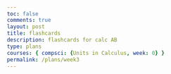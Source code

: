 ```yaml
---
toc: false
comments: true
layout: post
title: flashcards
description: flashcards for calc AB
type: plans
courses: { compsci: {Units in Calculus, week: 0} }
permalink: /plans/week3
---
```


<html lang="en">
<head>
    <meta charset="UTF-8">
    <meta name="viewport" content="width=device-width, initial-scale=1.0">
    <title>Flashcards</title>
    <style>
        body {
            font-family: Arial, sans-serif;
            display: flex;
            justify-content: center;
            align-items: center;
            height: 100vh;
            margin: 0;
        }

        .flashcard {
            border: 1px solid #ccc;
            border-radius: 8px;
            padding: 20px;
            margin: 10px;
            text-align: center;
            max-width: 300px;
            background-color: #fff;
            box-shadow: 0 0 10px rgba(0, 0, 0, 0.1);
        }

        .flashcard h2 {
            color: #333;
        }
    </style>
</head>
<body>

    <div class="flashcard">
        <h2>Question 1</h2>
        <p>What is the derivative of sin(x)?</p>
        <button onclick="showAnswer(this)">Show Answer</button>
        <p style="display:none;"><strong>Answer:</strong> cos(x)dx</p>
    </div>

    <div class="flashcard">
        <h2>Question 2</h2>
        <p>what is the derivative of sin(u)?</p>
        <button onclick="showAnswer(this)">Show Answer</button>
        <p style="display:none;"><strong>Answer:</strong> cos(u)du/dx</p>
    </div>

    <!-- Add more flashcards as needed -->

    <script>
        function showAnswer(button) {
            var answer = button.nextElementSibling;
            answer.style.display = (answer.style.display === 'none' || answer.style.display === '') ? 'block' : 'none';
        }
    </script>

</body>
</html>
